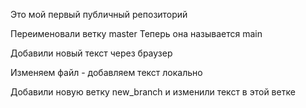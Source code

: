 ﻿Это мой первый публичный репозиторий

Переименовали ветку master
Теперь она называется main

Добавили новый текст через браузер

Изменяем файл - добавляем текст локально

Добавили новую ветку new_branch и изменили текст в этой ветке

